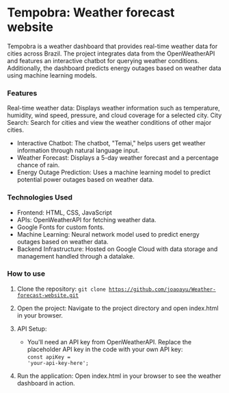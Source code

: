 # Tempobra: Weather forecast website
Tempobra is a weather dashboard that provides real-time weather data for cities across Brazil. The project integrates data from the OpenWeatherAPI and features an interactive chatbot for querying weather conditions. Additionally, the dashboard predicts energy outages based on weather data using machine learning models.

### Features
Real-time weather data: Displays weather information such as temperature, humidity, wind speed, pressure, and cloud coverage for a selected city.
City Search: Search for cities and view the weather conditions of other major cities.
- Interactive Chatbot: The chatbot, "Temai," helps users get weather information through natural language input.
- Weather Forecast: Displays a 5-day weather forecast and a percentage chance of rain.
- Energy Outage Prediction: Uses a machine learning model to predict potential power outages based on weather data.

### Technologies Used
- Frontend: HTML, CSS, JavaScript
- APIs: OpenWeatherAPI for fetching weather data.
- Google Fonts for custom fonts.
- Machine Learning: Neural network model used to predict energy outages based on weather data.
- Backend Infrastructure: Hosted on Google Cloud with data storage and management handled through a datalake.

### How to use
1. Clone the repository:
<code>git clone https://github.com/joaoayu/Weather-forecast-website.git</code>

3. Open the project: Navigate to the project directory and open index.html in your browser.

4. API Setup:
   - You'll need an API key from OpenWeatherAPI. Replace the placeholder API key in the code with your own API key:
     <br>
     <code>const apiKey = 'your-api-key-here';</code>

5. Run the application: Open index.html in your browser to see the weather dashboard in action.
